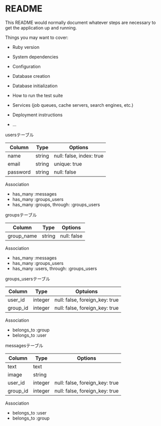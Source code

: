 # README

This README would normally document whatever steps are necessary to get the
application up and running.

Things you may want to cover:

* Ruby version

* System dependencies

* Configuration

* Database creation

* Database initialization

* How to run the test suite
 
* Services (job queues, cache servers, search engines, etc.)

* Deployment instructions

* ...

usersテーブル

|Column|Type|Options|
|------|----|-------|
|name|string|null: false, index: true|
|email|string|unique: true|
|password|string|null: false|

Association
- has_many :messages
- has_many :groups_users
- has_many :groups, through: :groups_users

groupsテーブル

|Column|Type|Options|
|------|----|-------|
|group_name|string|null: false|

Association
- has_many :messages
- has_many :groups_users
- has_many :users, through: :groups_users

groups_usersテーブル

|Column|Type|Optuions|
|------|----|--------|
|user_id|integer|null: false, foreign_key: true|
|group_id|integer|null: false, foreign_key: true|

Association
- belongs_to :group
- belongs_to :user

messagesテーブル

|Column|Type|Options|
|------|----|-------|
|text|text|
|image|string|
|user_id|integer|null: false, foreign_key: true|
|group_id|integer|null: false, foreign_key: true|

Association
- belongs_to :user
- belongs_to :group
